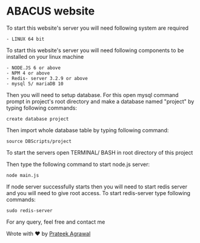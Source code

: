 # ABACUS website

To start this website's server you will need following system are required

	- LINUX 64 bit

To start this website's server you will need following components to be installed on your linux machine

	- NODE.JS 6 or above
	- NPM 4 or above
	- Redis- server 3.2.9 or above
	- mysql 5/ mariaDB 10


Then you will need to setup database. For this open mysql command prompt in project's root directory and make a database named "project" by typing following commands:

	create database project

Then import whole database table by typing following command:

	source DBScripts/project

To start the servers open TERMINAL/ BASH in root directory of this project

Then type the following command to start node.js server:

	node main.js

If node server successfully starts then you will need to start redis server and you will need to give root access. To start redis-server type following commands:

	sudo redis-server

For any query, feel free and contact me



Wrote with ❤️ by [Prateek Agrawal](https://www.linkedin.com/in/agrawal-prateek/)
